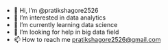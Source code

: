 - 👋 Hi, I’m @pratikshagore2526
- 👀 I’m interested in data analytics
- 🌱 I’m currently learning data science
- 💞️ I’m looking for help in big data field
- 📫 How to reach me pratikshagore2526@gmail.com

<!---
pratikshagore2526/pratikshagore2526 is a ✨ special ✨ repository because its `README.md` (this file) appears on your GitHub profile.
You can click the Preview link to take a look at your changes.
--->

